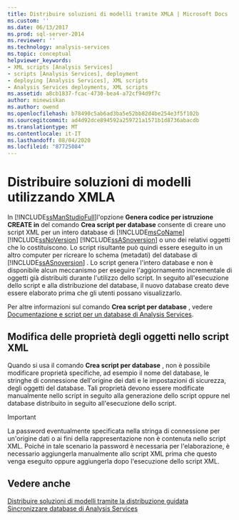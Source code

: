 ```yaml
---
title: Distribuire soluzioni di modelli tramite XMLA | Microsoft Docs
ms.custom: ''
ms.date: 06/13/2017
ms.prod: sql-server-2014
ms.reviewer: ''
ms.technology: analysis-services
ms.topic: conceptual
helpviewer_keywords:
- XML scripts [Analysis Services]
- scripts [Analysis Services], deployment
- deploying [Analysis Services], XML scripts
- Analysis Services deployments, XML scripts
ms.assetid: a8cb1837-fcac-4730-bea4-a72cf94d9f7c
author: minewiskan
ms.author: owend
ms.openlocfilehash: b78490c5ab6ad3ba5e52bb82d4be254e3f5f102b
ms.sourcegitcommit: ad4d92dce894592a259721a1571b1d8736abacdb
ms.translationtype: MT
ms.contentlocale: it-IT
ms.lasthandoff: 08/04/2020
ms.locfileid: "87725084"
---
```

# <a name="deploy-model-solutions-using-xmla"></a>Distribuire soluzioni di modelli utilizzando XMLA
  In [!INCLUDE[ssManStudioFull](../../includes/ssmanstudiofull-md.md)]l'opzione **Genera codice per istruzione CREATE in** del comando **Crea script per database** consente di creare uno script XML per un intero database di [!INCLUDE[msCoName](../../includes/msconame-md.md)] [!INCLUDE[ssNoVersion](../../includes/ssnoversion-md.md)] [!INCLUDE[ssASnoversion](../../includes/ssasnoversion-md.md)] o uno dei relativi oggetti che lo costituiscono. Lo script risultante può quindi essere eseguito in un altro computer per ricreare lo schema (metadati) del database di [!INCLUDE[ssASnoversion](../../includes/ssasnoversion-md.md)] . Lo script genera l'intero database e non è disponibile alcun meccanismo per eseguire l'aggiornamento incrementale di oggetti già distribuiti durante l'utilizzo dello script. In seguito all'esecuzione dello script e alla distribuzione del database, il nuovo database creato deve essere elaborato prima che gli utenti possano visualizzarlo.  
  
 Per altre informazioni sul comando **Crea script per database** , vedere [Documentazione e script per un database di Analysis Services](document-and-script-an-analysis-services-database.md).  
  
## <a name="modifying-object-properties-in-the-xml-script"></a>Modifica delle proprietà degli oggetti nello script XML  
 Quando si usa il comando **Crea script per database** , non è possibile modificare proprietà specifiche, ad esempio il nome del database, le stringhe di connessione dell'origine dei dati e le impostazioni di sicurezza, degli oggetti del database. Tali proprietà devono essere modificate manualmente nello script in seguito alla generazione dello script oppure nel database distribuito in seguito all'esecuzione dello script.  
  
> [!IMPORTANT]  
>  La password eventualmente specificata nella stringa di connessione per un'origine dati o ai fini della rappresentazione non è contenuta nello script XML. Poiché in tale scenario la password è necessaria per l'elaborazione, è necessario aggiungerla manualmente allo script XML prima che questo venga eseguito oppure aggiungerla dopo l'esecuzione dello script XML.  
  
## <a name="see-also"></a>Vedere anche  
 [Distribuire soluzioni di modelli tramite la distribuzione guidata](deploy-model-solutions-using-the-deployment-wizard.md)   
 [Sincronizzare database di Analysis Services](synchronize-analysis-services-databases.md)  
  
  
